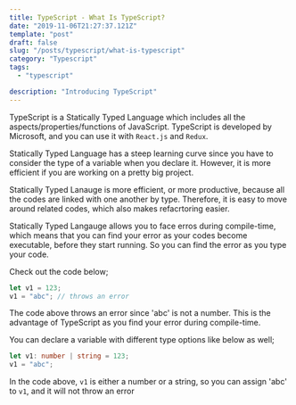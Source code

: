 ```yaml
---
title: TypeScript - What Is TypeScript?
date: "2019-11-06T21:27:37.121Z"
template: "post"
draft: false
slug: "/posts/typescript/what-is-typescript"
category: "Typescript"
tags:
  - "typescript"

description: "Introducing TypeScript"
---
```


TypeScript is a Statically Typed Language which includes all the aspects/properties/functions of JavaScript. TypeScript is developed by Microsoft, and you can use it with `React.js` and `Redux`.

Statically Typed Language has a steep learning curve since you have to consider the type of a variable when you declare it. However, it is more efficient if you are working on a pretty big project.

Statically Typed Lanauge is more efficient, or more productive, because all the codes are linked with one another by type. Therefore, it is easy to move around related codes, which also makes refacrtoring easier.

Statically Typed Langauge allows you to face erros during compile-time, which means that you can find your error as your codes become executable, before they start running. So you can find the error as you type your code.

Check out the code below;

```typescript
let v1 = 123;
v1 = "abc"; // throws an error
```

The code above throws an error since 'abc' is not a number. This is the advantage of TypeScript as you find your error during compile-time.

You can declare a variable with different type options like below as well;

```typescript
let v1: number | string = 123;
v1 = "abc";
```

In the code above, `v1` is either a number or a string, so you can assign 'abc' to `v1`, and it will not throw an error
